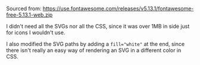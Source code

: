 Sourced from: https://use.fontawesome.com/releases/v5.13.1/fontawesome-free-5.13.1-web.zip

I didn't need all the SVGs nor all the CSS, since it was over 1MB in side just for icons I wouldn't use.

I also modified the SVG paths by adding a `fill="white"` at the end, since there isn't really an easy way of rendering an SVG in a different color in CSS.
